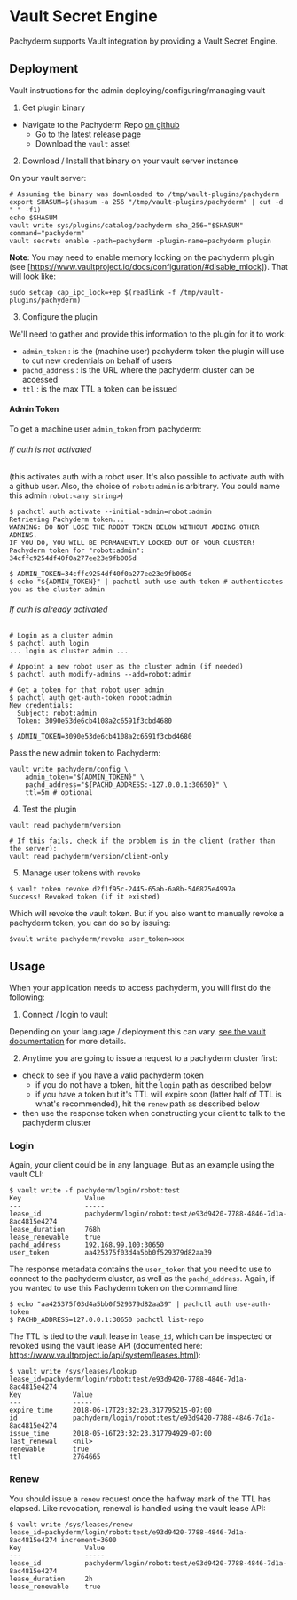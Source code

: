 # Vault Secret Engine

Pachyderm supports Vault integration by providing a Vault Secret Engine.


## Deployment

Vault instructions for the admin deploying/configuring/managing vault

1) Get plugin binary

- Navigate to the Pachyderm Repo [on github]()
    - Go to the latest release page
    - Download the `vault` asset

2) Download / Install that binary on your vault server instance

On your vault server:

```
# Assuming the binary was downloaded to /tmp/vault-plugins/pachyderm
export SHASUM=$(shasum -a 256 "/tmp/vault-plugins/pachyderm" | cut -d " " -f1)
echo $SHASUM
vault write sys/plugins/catalog/pachyderm sha_256="$SHASUM" command="pachyderm"
vault secrets enable -path=pachyderm -plugin-name=pachyderm plugin
```

**Note**: You may need to enable memory locking on the pachyderm plugin (see
[https://www.vaultproject.io/docs/configuration/#disable_mlock]). That will look
like:
```
sudo setcap cap_ipc_lock=+ep $(readlink -f /tmp/vault-plugins/pachyderm)
```

3) Configure the plugin

We'll need to gather and provide this information to the plugin for it to work:

- `admin_token` : is the (machine user) pachyderm token the plugin will use to cut new credentials on behalf of users
- `pachd_address` : is the URL where the pachyderm cluster can be accessed
- `ttl` : is the max TTL a token can be issued


#### Admin Token

To get a machine user `admin_token` from pachyderm:

###### If auth is not activated
(this activates auth with a robot user. It's also possible to activate auth with a github user. Also, the choice of `robot:admin` is arbitrary. You could name this admin `robot:<any string>`)
```
$ pachctl auth activate --initial-admin=robot:admin
Retrieving Pachyderm token...
WARNING: DO NOT LOSE THE ROBOT TOKEN BELOW WITHOUT ADDING OTHER ADMINS.
IF YOU DO, YOU WILL BE PERMANENTLY LOCKED OUT OF YOUR CLUSTER!
Pachyderm token for "robot:admin":
34cffc9254df40f0a277ee23e9fb005d

$ ADMIN_TOKEN=34cffc9254df40f0a277ee23e9fb005d
$ echo "${ADMIN_TOKEN}" | pachctl auth use-auth-token # authenticates you as the cluster admin
```

###### If auth *is* already activated
```
# Login as a cluster admin
$ pachctl auth login
... login as cluster admin ...

# Appoint a new robot user as the cluster admin (if needed)
$ pachctl auth modify-admins --add=robot:admin

# Get a token for that robot user admin
$ pachctl auth get-auth-token robot:admin
New credentials:
  Subject: robot:admin
  Token: 3090e53de6cb4108a2c6591f3cbd4680

$ ADMIN_TOKEN=3090e53de6cb4108a2c6591f3cbd4680
```

Pass the new admin token to Pachyderm:
```
vault write pachyderm/config \
    admin_token="${ADMIN_TOKEN}" \
    pachd_address="${PACHD_ADDRESS:-127.0.0.1:30650}" \
    ttl=5m # optional
```
4) Test the plugin

```
vault read pachyderm/version

# If this fails, check if the problem is in the client (rather than the server):
vault read pachyderm/version/client-only
```

5) Manage user tokens with `revoke`

```
$ vault token revoke d2f1f95c-2445-65ab-6a8b-546825e4997a
Success! Revoked token (if it existed)
```

Which will revoke the vault token. But if you also want to manually revoke a pachyderm token, you can do so by issuing:

```
$vault write pachyderm/revoke user_token=xxx

```

## Usage

When your application needs to access pachyderm, you will first do the following:

1) Connect / login to vault

Depending on your language / deployment this can vary. [see the vault documentation]() for more details.

2) Anytime you are going to issue a request to a pachyderm cluster first:

- check to see if you have a valid pachyderm token
    - if you do not have a token, hit the `login` path as described below
    - if you have a token but it's TTL will expire soon (latter half of TTL is what's recommended), hit the `renew` path as described below
- then use the response token when constructing your client to talk to the pachyderm cluster

### Login

Again, your client could be in any language. But as an example using the vault CLI:

```
$ vault write -f pachyderm/login/robot:test
Key                Value
---                -----
lease_id           pachyderm/login/robot:test/e93d9420-7788-4846-7d1a-8ac4815e4274
lease_duration     768h
lease_renewable    true
pachd_address      192.168.99.100:30650
user_token         aa425375f03d4a5bb0f529379d82aa39
```

The response metadata contains the `user_token` that you need to use to connect to the pachyderm cluster,
    as well as the `pachd_address`.
Again, if you wanted to use this Pachyderm token on the command line:
```
$ echo "aa425375f03d4a5bb0f529379d82aa39" | pachctl auth use-auth-token
$ PACHD_ADDRESS=127.0.0.1:30650 pachctl list-repo
```

The TTL is tied to the vault lease in `lease_id`, which can be inspected or revoked
  using the vault lease API (documented here: https://www.vaultproject.io/api/system/leases.html):

```
$ vault write /sys/leases/lookup lease_id=pachyderm/login/robot:test/e93d9420-7788-4846-7d1a-8ac4815e4274
Key             Value
---             -----
expire_time     2018-06-17T23:32:23.317795215-07:00
id              pachyderm/login/robot:test/e93d9420-7788-4846-7d1a-8ac4815e4274
issue_time      2018-05-16T23:32:23.317794929-07:00
last_renewal    <nil>
renewable       true
ttl             2764665
```


### Renew

You should issue a `renew` request once the halfway mark of the TTL has elapsed.
Like revocation, renewal is handled using the vault lease API:
```
$ vault write /sys/leases/renew lease_id=pachyderm/login/robot:test/e93d9420-7788-4846-7d1a-8ac4815e4274 increment=3600
Key                Value
---                -----
lease_id           pachyderm/login/robot:test/e93d9420-7788-4846-7d1a-8ac4815e4274
lease_duration     2h
lease_renewable    true
```

